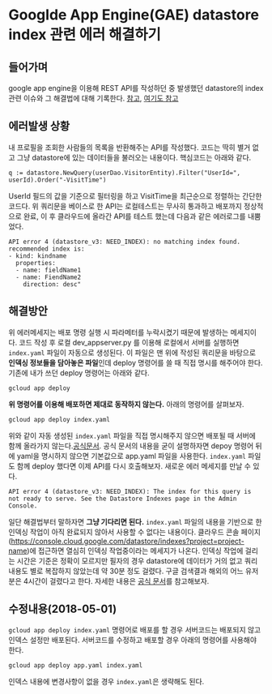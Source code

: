 # Googlde App Engine(GAE) datastore index 관련 에러 해결하기


## 들어가며
google app engine을 이용해 REST API를 작성하던 중 발생했던 datastore의 index 관련 이슈와 그 해결법에 대해 기록한다. [참고](https://cloud.google.com/datastore/docs/concepts/indexes), [여기도 참고](https://groups.google.com/forum/#!topic/google-appengine-java/zKjWwNjcTsE)

## 에러발생 상황
내 프로필을 조회한 사람들의 목록을 반환해주는 API를 작성했다. 코드는 딱히 별거 없고 그냥 datastore에 있는 데이터들을 불러오는 내용이다. 핵심코드는 아래와 같다.
``` golang 
q := datastore.NewQuery(userDao.VisitorEntity).Filter("UserId=", userId).Order("-VisitTime")
```
UserId 필드의 값을 기준으로 필터링을 하고 VisitTime을 최근순으로 정렬하는 간단한 코드다. 위 쿼리문을 베이스로 한 API는 로컬테스트는 무사히 통과하고 배포까지 정상적으로 완료, 이 후 클라우드에 올라간 API를 테스트 했는데 다음과 같은 에러로그를 내뿜었다.

```
API error 4 (datastore_v3: NEED_INDEX): no matching index found. recommended index is:
- kind: kindname
  properties:
  - name: fieldName1
  - name: FiendName2
    direction: desc"
```

## 해결방안

위 에러메세지는 배포 명령 실행 시 파라메터를 누락시켰기 때문에 발생하는 메세지이다. 코드 작성 후 로컬 dev_appserver.py 를 이용해 로컬에서 서버를 실행하면 `index.yaml` 파일이 자동으로 생성된다. 이 파일은 맨 위에 작성된 쿼리문을 바탕으로 **인덱싱 정보들을 담아놓은 파일**인데 deploy 명령어를 쓸 때 직접 명시를 해주어야 한다. 기존에 내가 쓰던 deploy 명령어는 아래와 같다.

``` shell
gcloud app deploy
```

**위 명령어를 이용해 배포하면 제대로 동작하지 않는다.** 아래의 명령어를 살펴보자.

``` shell
gcloud app deploy index.yaml
```

위와 같이 자동 생성된 `index.yaml` 파일을 직접 명시해주지 않으면 배포될 때 서버에 함께 올라가지 않는다.[공식문서](https://cloud.google.com/sdk/gcloud/reference/app/deploy). 공식 문서의 내용을 굳이 설명하자면 depoy 명령어 뒤에 yaml을 명시하지 않으면 기본값으로 app.yaml 파일을 사용한다. `index.yaml` 파일도 함께 deploy 했다면 이제 API를 다시 호출해보자. 새로운 에러 메세지를 만날 수 있다.

```
API error 4 (datastore_v3: NEED_INDEX): The index for this query is not ready to serve. See the Datastore Indexes page in the Admin Console.
```

일단 해결법부터 말하자면 **그냥 기다리면 된다.** `index.yaml` 파일의 내용을 기반으로 한 인덱싱 작업이 아직 완료되지 않아서 사용할 수 없다는 내용이다. 클라우드 콘솔 페이지(https://console.cloud.google.com/datastore/indexes?project=project-name)에 접근하면 열심히 인덱싱 작업중이라는 메세지가 나온다. 인덱싱 작업에 걸리는 시간은 기준은 정확이 모르지만 필자의 경우 datastore에 데이터가 거의 없고 쿼리내용도 별로 복잡하지 않았는데 약 30분 정도 걸렸다. 구글 검색결과 해외의 어느 유저분은 4시간이 걸렸다고 한다. 자세한 내용은 [공식 문서](https://cloud.google.com/datastore/docs/concepts/indexes)를 참고해보자.


## 수정내용(2018-05-01)

`gcloud app deploy index.yaml` 명령어로 배포를 할 경우 서버코드는 배포되지 않고 인덱스 설정만 배포된다. 서버코드를 수정하고 배포할 경우 아래의 명령어를 사용해야 한다.

``` shell
gcloud app deploy app.yaml index.yaml
```

인덱스 내용에 변경사항이 없을 경우 `index.yaml`은 생략해도 된다.

